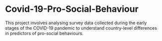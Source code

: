 # Covid-19-Pro-Social-Behaviour
This project involves analysing survey data collected during the early stages of the COVID-19 pandemic to understand country-level differences in predictors of pro-social behaviours. 
